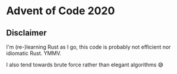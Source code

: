 # Advent of Code 2020

## Disclaimer

I'm (re-)learning Rust as I go, this code is probably not efficient nor idiomatic Rust. YMMV.

I also tend towards brute force rather than elegant algorithms 😅
